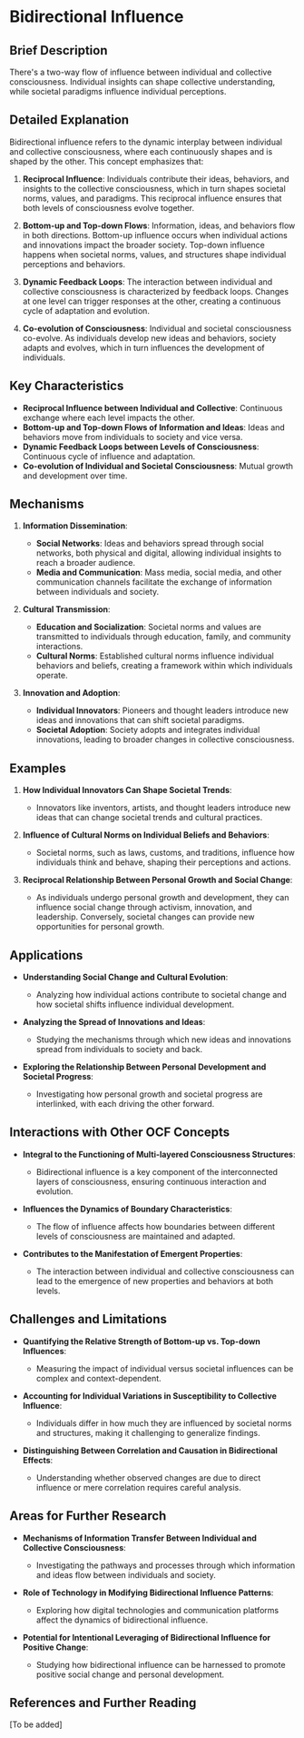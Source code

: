 # Bidirectional Influence

## Brief Description
There's a two-way flow of influence between individual and collective consciousness. Individual insights can shape collective understanding, while societal paradigms influence individual perceptions.

## Detailed Explanation
Bidirectional influence refers to the dynamic interplay between individual and collective consciousness, where each continuously shapes and is shaped by the other. This concept emphasizes that:

1. **Reciprocal Influence**: Individuals contribute their ideas, behaviors, and insights to the collective consciousness, which in turn shapes societal norms, values, and paradigms. This reciprocal influence ensures that both levels of consciousness evolve together.

2. **Bottom-up and Top-down Flows**: Information, ideas, and behaviors flow in both directions. Bottom-up influence occurs when individual actions and innovations impact the broader society. Top-down influence happens when societal norms, values, and structures shape individual perceptions and behaviors.

3. **Dynamic Feedback Loops**: The interaction between individual and collective consciousness is characterized by feedback loops. Changes at one level can trigger responses at the other, creating a continuous cycle of adaptation and evolution.

4. **Co-evolution of Consciousness**: Individual and societal consciousness co-evolve. As individuals develop new ideas and behaviors, society adapts and evolves, which in turn influences the development of individuals.

## Key Characteristics
- **Reciprocal Influence between Individual and Collective**: Continuous exchange where each level impacts the other.
- **Bottom-up and Top-down Flows of Information and Ideas**: Ideas and behaviors move from individuals to society and vice versa.
- **Dynamic Feedback Loops between Levels of Consciousness**: Continuous cycle of influence and adaptation.
- **Co-evolution of Individual and Societal Consciousness**: Mutual growth and development over time.

## Mechanisms
1. **Information Dissemination**:
   - **Social Networks**: Ideas and behaviors spread through social networks, both physical and digital, allowing individual insights to reach a broader audience.
   - **Media and Communication**: Mass media, social media, and other communication channels facilitate the exchange of information between individuals and society.

2. **Cultural Transmission**:
   - **Education and Socialization**: Societal norms and values are transmitted to individuals through education, family, and community interactions.
   - **Cultural Norms**: Established cultural norms influence individual behaviors and beliefs, creating a framework within which individuals operate.

3. **Innovation and Adoption**:
   - **Individual Innovators**: Pioneers and thought leaders introduce new ideas and innovations that can shift societal paradigms.
   - **Societal Adoption**: Society adopts and integrates individual innovations, leading to broader changes in collective consciousness.

## Examples
1. **How Individual Innovators Can Shape Societal Trends**:
   - Innovators like inventors, artists, and thought leaders introduce new ideas that can change societal trends and cultural practices.
  
2. **Influence of Cultural Norms on Individual Beliefs and Behaviors**:
   - Societal norms, such as laws, customs, and traditions, influence how individuals think and behave, shaping their perceptions and actions.
  
3. **Reciprocal Relationship Between Personal Growth and Social Change**:
   - As individuals undergo personal growth and development, they can influence social change through activism, innovation, and leadership. Conversely, societal changes can provide new opportunities for personal growth.

## Applications
- **Understanding Social Change and Cultural Evolution**:
   - Analyzing how individual actions contribute to societal change and how societal shifts influence individual development.
   
- **Analyzing the Spread of Innovations and Ideas**:
   - Studying the mechanisms through which new ideas and innovations spread from individuals to society and back.
   
- **Exploring the Relationship Between Personal Development and Societal Progress**:
   - Investigating how personal growth and societal progress are interlinked, with each driving the other forward.

## Interactions with Other OCF Concepts
- **Integral to the Functioning of Multi-layered Consciousness Structures**:
   - Bidirectional influence is a key component of the interconnected layers of consciousness, ensuring continuous interaction and evolution.
   
- **Influences the Dynamics of Boundary Characteristics**:
   - The flow of influence affects how boundaries between different levels of consciousness are maintained and adapted.
   
- **Contributes to the Manifestation of Emergent Properties**:
   - The interaction between individual and collective consciousness can lead to the emergence of new properties and behaviors at both levels.

## Challenges and Limitations
- **Quantifying the Relative Strength of Bottom-up vs. Top-down Influences**:
   - Measuring the impact of individual versus societal influences can be complex and context-dependent.
   
- **Accounting for Individual Variations in Susceptibility to Collective Influence**:
   - Individuals differ in how much they are influenced by societal norms and structures, making it challenging to generalize findings.
   
- **Distinguishing Between Correlation and Causation in Bidirectional Effects**:
   - Understanding whether observed changes are due to direct influence or mere correlation requires careful analysis.

## Areas for Further Research
- **Mechanisms of Information Transfer Between Individual and Collective Consciousness**:
   - Investigating the pathways and processes through which information and ideas flow between individuals and society.
   
- **Role of Technology in Modifying Bidirectional Influence Patterns**:
   - Exploring how digital technologies and communication platforms affect the dynamics of bidirectional influence.
   
- **Potential for Intentional Leveraging of Bidirectional Influence for Positive Change**:
   - Studying how bidirectional influence can be harnessed to promote positive social change and personal development.

## References and Further Reading
[To be added]
